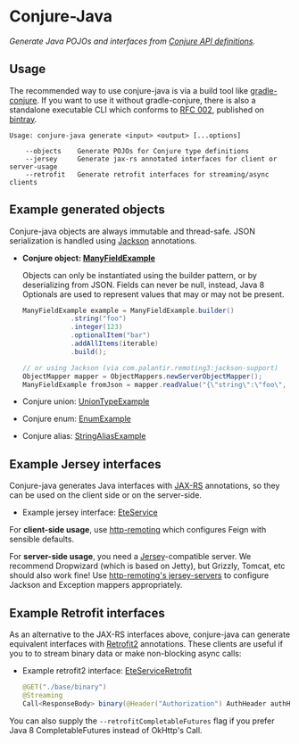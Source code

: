 # Conjure-Java

_Generate Java POJOs and interfaces from [Conjure API definitions](https://github.com/palantir/conjure)._

## Usage

The recommended way to use conjure-java is via a build tool like [gradle-conjure](https://github.com/palantir/gradle-conjure). If you want to use it without gradle-conjure, there is also a standalone executable CLI which conforms to [RFC 002](https://github.com/palantir/conjure/blob/develop/rfc/002-contract-for-conjure-generators.md),  published on [bintray](https://bintray.com/palantir/releases/conjure-java).

    Usage: conjure-java generate <input> <output> [...options]

        --objects    Generate POJOs for Conjure type definitions
        --jersey     Generate jax-rs annotated interfaces for client or server-usage
        --retrofit   Generate retrofit interfaces for streaming/async clients

## Example generated objects

Conjure-java objects are always immutable and thread-safe. JSON serialization is handled using [Jackson](https://github.com/FasterXML/jackson) annotations.

- **Conjure object: [ManyFieldExample](./conjure-java-core/src/integrationInput/java/com/palantir/product/ManyFieldExample.java)**

  Objects can only be instantiated using the builder pattern, or by deserializing from JSON. Fields can never be null, instead, Java 8 Optionals are used to represent values that may or may not be present.

    ```java
    ManyFieldExample example = ManyFieldExample.builder()
                .string("foo")
                .integer(123)
                .optionalItem("bar")
                .addAllItems(iterable)
                .build();

    // or using Jackson (via com.palantir.remoting3:jackson-support)
    ObjectMapper mapper = ObjectMappers.newServerObjectMapper();
    ManyFieldExample fromJson = mapper.readValue("{\"string\":\"foo\", ...}", ManyFieldExample.class);
    ```

- Conjure union: [UnionTypeExample](./conjure-java-core/src/integrationInput/java/com/palantir/product/UnionTypeExample.java)

- Conjure enum: [EnumExample](./conjure-java-core/src/integrationInput/java/com/palantir/product/EnumExample.java)

- Conjure alias: [StringAliasExample](./conjure-java-core/src/integrationInput/java/com/palantir/product/StringAliasExample.java)

## Example Jersey interfaces

Conjure-java generates Java interfaces with [JAX-RS](http://jax-rs-spec.java.net/) annotations, so they can be used on the client side or on the server-side.

- Example jersey interface: [EteService](./conjure-java-core/src/integrationInput/java/com/palantir/product/EteService.java)

For **client-side usage**, use [http-remoting](https://github.com/palantir/http-remoting#jaxrs-clients) which configures Feign with sensible defaults.

For **server-side usage**, you need a [Jersey](https://jersey.github.io/)-compatible server. We recommend Dropwizard (which is based on Jetty), but Grizzly, Tomcat, etc should also work fine!  Use [http-remoting's jersey-servers](https://github.com/palantir/http-remoting#jersey-servers) to configure Jackson and Exception mappers appropriately.


## Example Retrofit interfaces

As an alternative to the JAX-RS interfaces above, conjure-java can generate equivalent interfaces with [Retrofit2](http://square.github.io/retrofit/) annotations. These clients are useful if you to to stream binary data or make non-blocking async calls:

- Example retrofit2 interface: [EteServiceRetrofit](./conjure-java-core/src/integrationInput/java/com/palantir/product/EteServiceRetrofit.java)

    ```java
    @GET("./base/binary")
    @Streaming
    Call<ResponseBody> binary(@Header("Authorization") AuthHeader authHeader);
    ```

You can also supply the `--retrofitCompletableFutures` flag if you prefer Java 8 CompletableFutures instead of OkHttp's Call.
